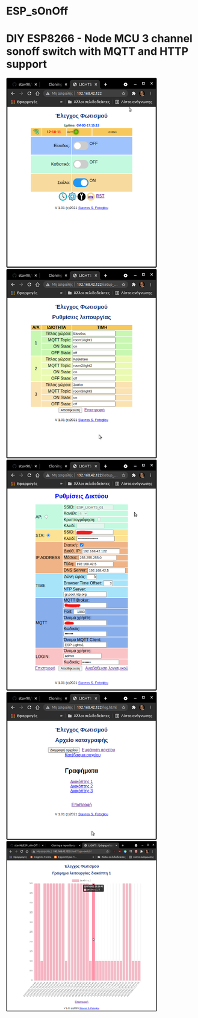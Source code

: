 # ESP_sOnOff
DIY ESP8266 - Node MCU 3 channel sonoff switch with MQTT and HTTP support
=========================================================================
<img src="https://github.com/stav98/ESP_sOnOff/blob/main/images/screenshot1.png" width="400"><img src="https://github.com/stav98/ESP_sOnOff/blob/main/images/screenshot2.png" width="400"><br>
<img src="https://github.com/stav98/ESP_sOnOff/blob/main/images/screenshot3.png" width="400">
<img src="https://github.com/stav98/ESP_sOnOff/blob/main/images/screenshot4.png" width="400"><br>
<img src="https://github.com/stav98/ESP_sOnOff/blob/main/images/screenshot5.png" width="400"><br>
